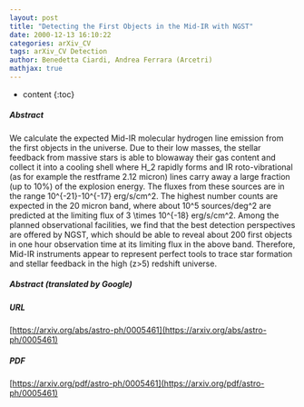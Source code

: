 ```yaml
---
layout: post
title: "Detecting the First Objects in the Mid-IR with NGST"
date: 2000-12-13 16:10:22
categories: arXiv_CV
tags: arXiv_CV Detection
author: Benedetta Ciardi, Andrea Ferrara (Arcetri)
mathjax: true
---
```


* content
{:toc}

##### Abstract
We calculate the expected Mid-IR molecular hydrogen line emission from the first objects in the universe. Due to their low masses, the stellar feedback from massive stars is able to blowaway their gas content and collect it into a cooling shell where H_2 rapidly forms and IR roto-vibrational (as for example the restframe 2.12 micron) lines carry away a large fraction (up to 10%) of the explosion energy. The fluxes from these sources are in the range 10^{-21}-10^{-17} erg/s/cm^2. The highest number counts are expected in the 20 micron band, where about 10^5 sources/deg^2 are predicted at the limiting flux of 3 \times 10^{-18} erg/s/cm^2. Among the planned observational facilities, we find that the best detection perspectives are offered by NGST, which should be able to reveal about 200 first objects in one hour observation time at its limiting flux in the above band. Therefore, Mid-IR instruments appear to represent perfect tools to trace star formation and stellar feedback in the high (z>5) redshift universe.

##### Abstract (translated by Google)


##### URL
[https://arxiv.org/abs/astro-ph/0005461](https://arxiv.org/abs/astro-ph/0005461)

##### PDF
[https://arxiv.org/pdf/astro-ph/0005461](https://arxiv.org/pdf/astro-ph/0005461)

